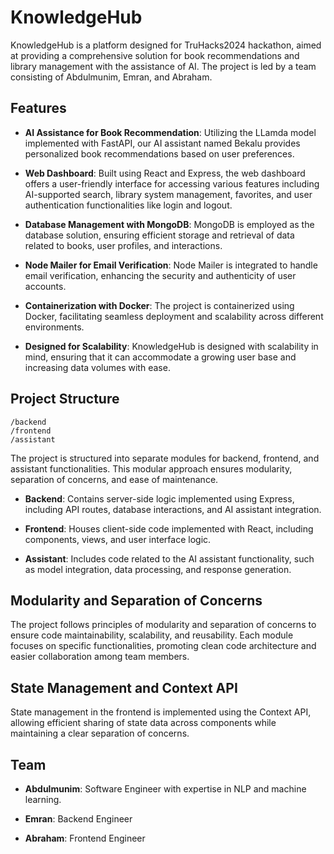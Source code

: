 # KnowledgeHub

KnowledgeHub is a platform designed for TruHacks2024 hackathon, aimed at providing a comprehensive solution for book recommendations and library management with the assistance of AI. The project is led by a team consisting of Abdulmunim, Emran, and Abraham.

## Features

- **AI Assistance for Book Recommendation**: Utilizing the LLamda model implemented with FastAPI, our AI assistant named Bekalu provides personalized book recommendations based on user preferences.
  
- **Web Dashboard**: Built using React and Express, the web dashboard offers a user-friendly interface for accessing various features including AI-supported search, library system management, favorites, and user authentication functionalities like login and logout.
  
- **Database Management with MongoDB**: MongoDB is employed as the database solution, ensuring efficient storage and retrieval of data related to books, user profiles, and interactions.
  
- **Node Mailer for Email Verification**: Node Mailer is integrated to handle email verification, enhancing the security and authenticity of user accounts.
  
- **Containerization with Docker**: The project is containerized using Docker, facilitating seamless deployment and scalability across different environments.
  
- **Designed for Scalability**: KnowledgeHub is designed with scalability in mind, ensuring that it can accommodate a growing user base and increasing data volumes with ease.

## Project Structure

```
/backend
/frontend
/assistant
```

The project is structured into separate modules for backend, frontend, and assistant functionalities. This modular approach ensures modularity, separation of concerns, and ease of maintenance.

- **Backend**: Contains server-side logic implemented using Express, including API routes, database interactions, and AI assistant integration.
  
- **Frontend**: Houses client-side code implemented with React, including components, views, and user interface logic.
  
- **Assistant**: Includes code related to the AI assistant functionality, such as model integration, data processing, and response generation.

## Modularity and Separation of Concerns

The project follows principles of modularity and separation of concerns to ensure code maintainability, scalability, and reusability. Each module focuses on specific functionalities, promoting clean code architecture and easier collaboration among team members.

## State Management and Context API

State management in the frontend is implemented using the Context API, allowing efficient sharing of state data across components while maintaining a clear separation of concerns.

## Team

- **Abdulmunim**: Software Engineer with expertise in NLP and machine learning.
  
- **Emran**: Backend Engineer
  
- **Abraham**: Frontend Engineer
